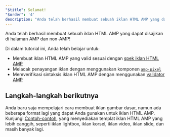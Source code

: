 ```yaml
---
"$title": Selamat!
"$order": '4'
description: "Anda telah berhasil membuat sebuah iklan HTML AMP yang dapat disajikan di halaman AMP dan non-AMP! Di dalam tutorial ini, Anda telah belajar untuk: •\tMembuat iklan HTML AMP yang valid sesuai dengan ...."
---
```


Anda telah berhasil membuat sebuah iklan HTML AMP yang dapat disajikan di halaman AMP dan non-AMP!

Di dalam tutorial ini, Anda telah belajar untuk:

- Membuat iklan HTML AMP yang valid sesuai dengan [spek iklan HTML AMP](../../../../documentation/guides-and-tutorials/learn/a4a_spec.md)
- Melacak penayangan iklan dengan menggunakan komponen [`amp-pixel`](../../../../documentation/components/reference/amp-pixel.md)
- Memverifikasi sintaksis iklan HTML AMP dengan menggunakan [validator AMP](https://validator.ampproject.org/#htmlFormat=AMP4ADS)

## Langkah-langkah berikutnya

Anda baru saja mempelajari cara membuat iklan gambar dasar, namun ada beberapa format lagi yang dapat Anda gunakan untuk iklan HTML AMP. Kunjungi [Contoh-contoh](../../../../documentation/examples/index.html), yang menyediakan templat iklan HTML AMP yang lebih canggih, seperti iklan lightbox, iklan korsel, iklan video, iklan slide, dan masih banyak lagi.
